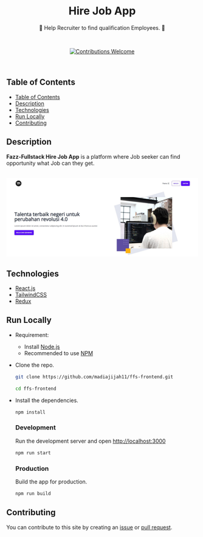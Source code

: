 <div align="center">
  <br>
  <h1><strong>Hire Job App</strong></h1>
  <p>📄 Help Recruiter to find qualification Employees. 📄</p>
  <br>
  <p align="center">
    <a href="https://github.com/madiajijah11/ffs-frontend/issues"><img alt="Contributions Welcome" src="https://img.shields.io/badge/contributions-welcome-blue.svg?style=flat"></a>
  </p>
  <br>

  <!-- [**View the Web App**](https://exceltodynamodbjson.vercel.app) -->
</div>

## Table of Contents

- [Table of Contents](#table-of-contents)
- [Description](#description)
- [Technologies](#technologies)
- [Run Locally](#run-locally)
- [Contributing](#contributing)

## Description

**Fazz-Fullstack Hire Job App** is a platform where Job seeker can find opportunity what Job can they get.

<!-- ## Live Demo

Check out the web version of **Fazz-Fullstack Hire Job App** here: [https://exceltodynamodbjson.vercel.app](https://exceltodynamodbjson.vercel.app) -->

<br>
<img src="https://raw.githubusercontent.com/madiajijah11/ffs-frontend/main/screenshot/LandingPage.jpg">
<br>

## Technologies

-   [React.js](https://reactjs.org)
-   [TailwindCSS](https://tailwindcss.com)
-   [Redux](https://redux-toolkit.js.org)

## Run Locally

-   Requirement:

    -   Install [Node.js](https://nodejs.org)
    -   Recommended to use [NPM](https://www.npmjs.com/)

-   Clone the repo.

    ```bash
    git clone https://github.com/madiajijah11/ffs-frontend.git
    ```

    ```bash
    cd ffs-frontend
    ```

-   Install the dependencies.

    ```bash
    npm install
    ```

    ### Development

    Run the development server and open [http://localhost:3000](http://localhost:3000)

    ```bash
    npm run start
    ```

    ### Production

    Build the app for production.

    ```bash
    npm run build
    ```

## Contributing

You can contribute to this site by creating an [issue](https://github.com/madiajijah11/ffs-frontend/issues) or [pull request](https://github.com/madiajijah11/ffs-frontend/pulls).

